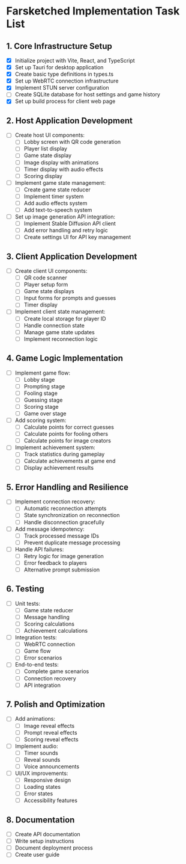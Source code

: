 # Farsketched Implementation Task List

## 1. Core Infrastructure Setup
- [x] Initialize project with Vite, React, and TypeScript
- [x] Set up Tauri for desktop application
- [x] Create basic type definitions in types.ts
- [x] Set up WebRTC connection infrastructure
- [x] Implement STUN server configuration
- [ ] Create SQLite database for host settings and game history
- [x] Set up build process for client web page

## 2. Host Application Development
- [ ] Create host UI components:
  - [ ] Lobby screen with QR code generation
  - [ ] Player list display
  - [ ] Game state display
  - [ ] Image display with animations
  - [ ] Timer display with audio effects
  - [ ] Scoring display
- [ ] Implement game state management:
  - [ ] Create game state reducer
  - [ ] Implement timer system
  - [ ] Add audio effects system
  - [ ] Add text-to-speech system
- [ ] Set up image generation API integration:
  - [ ] Implement Stable Diffusion API client
  - [ ] Add error handling and retry logic
  - [ ] Create settings UI for API key management

## 3. Client Application Development
- [ ] Create client UI components:
  - [ ] QR code scanner
  - [ ] Player setup form
  - [ ] Game state displays
  - [ ] Input forms for prompts and guesses
  - [ ] Timer display
- [ ] Implement client state management:
  - [ ] Create local storage for player ID
  - [ ] Handle connection state
  - [ ] Manage game state updates
  - [ ] Implement reconnection logic

## 4. Game Logic Implementation
- [ ] Implement game flow:
  - [ ] Lobby stage
  - [ ] Prompting stage
  - [ ] Fooling stage
  - [ ] Guessing stage
  - [ ] Scoring stage
  - [ ] Game over stage
- [ ] Add scoring system:
  - [ ] Calculate points for correct guesses
  - [ ] Calculate points for fooling others
  - [ ] Calculate points for image creators
- [ ] Implement achievement system:
  - [ ] Track statistics during gameplay
  - [ ] Calculate achievements at game end
  - [ ] Display achievement results

## 5. Error Handling and Resilience
- [ ] Implement connection recovery:
  - [ ] Automatic reconnection attempts
  - [ ] State synchronization on reconnection
  - [ ] Handle disconnection gracefully
- [ ] Add message idempotency:
  - [ ] Track processed message IDs
  - [ ] Prevent duplicate message processing
- [ ] Handle API failures:
  - [ ] Retry logic for image generation
  - [ ] Error feedback to players
  - [ ] Alternative prompt submission

## 6. Testing
- [ ] Unit tests:
  - [ ] Game state reducer
  - [ ] Message handling
  - [ ] Scoring calculations
  - [ ] Achievement calculations
- [ ] Integration tests:
  - [ ] WebRTC connection
  - [ ] Game flow
  - [ ] Error scenarios
- [ ] End-to-end tests:
  - [ ] Complete game scenarios
  - [ ] Connection recovery
  - [ ] API integration

## 7. Polish and Optimization
- [ ] Add animations:
  - [ ] Image reveal effects
  - [ ] Prompt reveal effects
  - [ ] Scoring reveal effects
- [ ] Implement audio:
  - [ ] Timer sounds
  - [ ] Reveal sounds
  - [ ] Voice announcements
- [ ] UI/UX improvements:
  - [ ] Responsive design
  - [ ] Loading states
  - [ ] Error states
  - [ ] Accessibility features

## 8. Documentation
- [ ] Create API documentation
- [ ] Write setup instructions
- [ ] Document deployment process
- [ ] Create user guide
